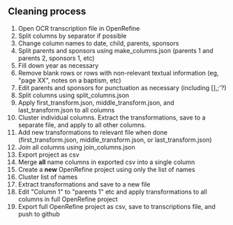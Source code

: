 ## Cleaning process
1. Open OCR transcription file in OpenRefine
2. Split columns by separator if possible
3. Change column names to date, child, parents, sponsors
4. Split parents and sponsors using make_columns.json (parents 1 and parents 2, sponsors 1, etc)
5. Fill down year as necessary
6. Remove blank rows or rows with non-relevant textual information (eg, "page XX", notes on a baptism, etc)
7. Edit parents and sponsors for punctuation as necessary (including [],;'?)
8. Split columns using split_columns.json
9. Apply first_transform.json, middle_transform.json, and last_transform.json to all columns
10. Cluster individual columns.  Extract the transformations, save to a separate file, and apply to all other columns.
11. Add new transformations to relevant file when done (first_transform.json, middle_transform.json, or last_transform.json)
12. Join all columns using join_columns.json
13. Export project as csv
14. Merge **all** name columns in exported csv into a single column
15. Create a **new** OpenRefine project using only the list of names
16. Cluster list of names
17. Extract transformations and save to a new file
18. Edit "Column 1" to "parents 1" etc and apply transformations to all columns in full OpenRefine project
19. Export full OpenRefine project as csv, save to transcriptions file, and push to github

